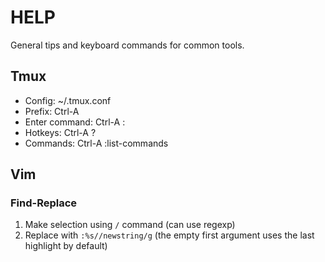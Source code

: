 # HELP

General tips and keyboard commands for common tools.

## Tmux

- Config: ~/.tmux.conf
- Prefix: Ctrl-A
- Enter command: Ctrl-A :
- Hotkeys: Ctrl-A ?
- Commands: Ctrl-A :list-commands

## Vim

### Find-Replace

1. Make selection using `/` command (can use regexp)
2. Replace with `:%s//newstring/g` (the empty first argument uses the last highlight by default)
